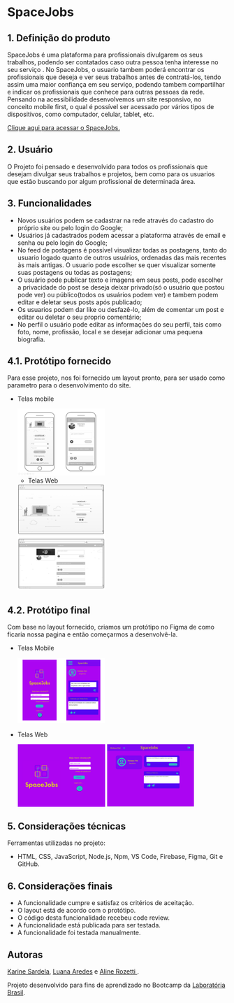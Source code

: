 # SpaceJobs


## 1. Definição do produto
SpaceJobs é uma plataforma para profissionais divulgarem os seus trabalhos, podendo ser contatados caso outra pessoa tenha interesse no seu serviço . No SpaceJobs, o usuario tambem poderá encontrar os profissionais que deseja e ver seus trabalhos antes de contratá-los, tendo assim uma maior confiança em seu serviço, podendo tambem compartilhar e indicar os profissionais que conhece para outras pessoas da rede. Pensando na acessibilidade desenvolvemos um site responsivo, no conceito mobile first, o qual é possível ser acessado por vários tipos de dispositivos, como computador, celular, tablet, etc.

 [Clique aqui para acessar o SpaceJobs.](https://rede-social-sap004.web.app/)

## 2. Usuário

O Projeto foi pensado e desenvolvido para todos os profissionais que desejam divulgar seus trabalhos e projetos, bem como para os usuarios que estão buscando por algum profissional de determinada área. 

## 3. Funcionalidades
* Novos usuários podem se cadastrar na rede através do cadastro do próprio site ou pelo login do Google;
* Usuários já cadastrados podem acessar a plataforma através de email e senha ou pelo login do Google;
* No feed de postagens é possível visualizar todas as postagens, tanto do usuario logado quanto de outros usuários, ordenadas das mais recentes às mais antigas. O usuario pode escolher se quer visualizar somente suas postagens ou todas as postagens;
* O usuário pode publicar texto e imagens em seus posts, pode escolher a privacidade do post se deseja deixar privado(só o usuário que postou pode ver) ou público(todos os usuários podem ver) e tambem podem editar e deletar seus posts após publicado;
* Os usuarios podem dar like ou desfazê-lo, além de comentar um post e editar ou deletar o seu proprio comentário;
* No perfil o usuário pode editar as informações do seu perfil, tais como foto, nome, profissão, local e se desejar adicionar uma pequena biografia.

## 4.1.  Protótipo fornecido
Para esse projeto, nos foi fornecido um layout pronto, para ser usado como parametro para o desenvolvimento do site.

* Telas mobile 

  <img src="./public/img/layoutMobile.png" alt="" width="200px">

  * Telas Web

  <img src="./public/img/layoutWeb.png" alt="" width="200px">

## 4.2. Protótipo final
Com base no layout fornecido, criamos um protótipo no Figma de como ficaria nossa pagina e então começarmos a desenvolvê-la. 


* Telas Mobile

  <img src="./public/img/slide1.png" alt="" width="200px">

* Telas Web

  <img src="./public/img/Desktop - 2.png" alt="" width="200px">
  <img src="./public/img/Desktop - 1.png" alt="" width="200px">



## 5. Considerações técnicas

Ferramentas utilizadas no projeto:

* HTML, CSS, JavaScript, Node.js, Npm, VS Code, Firebase, Figma, Git e GitHub.


## 6. Considerações finais

* A funcionalidade cumpre e satisfaz os critérios de aceitação.
* O layout está de acordo com o protótipo.
* O código desta funcionalidade recebeu code review.
* A funcionalidade está publicada para ser testada.
* A funcionalidade foi testada manualmente.

## Autoras

[Karine Sardela](https://github.com/kfsardela), [Luana Aredes](https://github.com/luana-aredes) e [Aline Rozetti ](https://github.com/alinerozetti).

Projeto desenvolvido para fins de aprendizado no Bootcamp da [Laboratória Brasil](https://www.laboratoria.la/br). 



